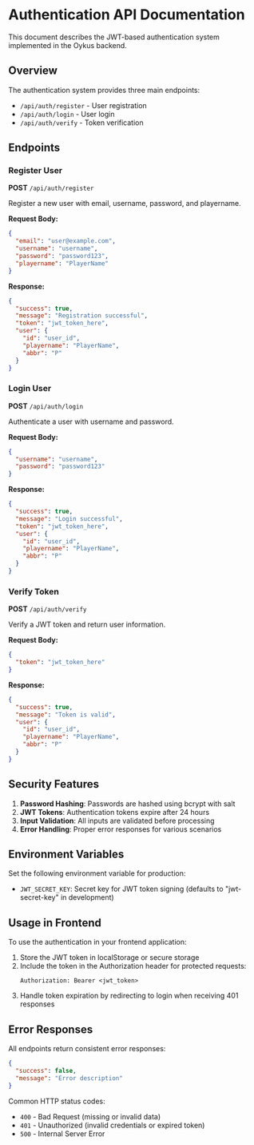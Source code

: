 # Authentication API Documentation

This document describes the JWT-based authentication system implemented in the Oykus backend.

## Overview

The authentication system provides three main endpoints:

- `/api/auth/register` - User registration
- `/api/auth/login` - User login
- `/api/auth/verify` - Token verification

## Endpoints

### Register User

**POST** `/api/auth/register`

Register a new user with email, username, password, and playername.

**Request Body:**

```json
{
  "email": "user@example.com",
  "username": "username",
  "password": "password123",
  "playername": "PlayerName"
}
```

**Response:**

```json
{
  "success": true,
  "message": "Registration successful",
  "token": "jwt_token_here",
  "user": {
    "id": "user_id",
    "playername": "PlayerName",
    "abbr": "P"
  }
}
```

### Login User

**POST** `/api/auth/login`

Authenticate a user with username and password.

**Request Body:**

```json
{
  "username": "username",
  "password": "password123"
}
```

**Response:**

```json
{
  "success": true,
  "message": "Login successful",
  "token": "jwt_token_here",
  "user": {
    "id": "user_id",
    "playername": "PlayerName",
    "abbr": "P"
  }
}
```

### Verify Token

**POST** `/api/auth/verify`

Verify a JWT token and return user information.

**Request Body:**

```json
{
  "token": "jwt_token_here"
}
```

**Response:**

```json
{
  "success": true,
  "message": "Token is valid",
  "user": {
    "id": "user_id",
    "playername": "PlayerName",
    "abbr": "P"
  }
}
```

## Security Features

1. **Password Hashing**: Passwords are hashed using bcrypt with salt
2. **JWT Tokens**: Authentication tokens expire after 24 hours
3. **Input Validation**: All inputs are validated before processing
4. **Error Handling**: Proper error responses for various scenarios

## Environment Variables

Set the following environment variable for production:

- `JWT_SECRET_KEY`: Secret key for JWT token signing (defaults to "jwt-secret-key" in development)

## Usage in Frontend

To use the authentication in your frontend application:

1. Store the JWT token in localStorage or secure storage
2. Include the token in the Authorization header for protected requests:
   ```
   Authorization: Bearer <jwt_token>
   ```
3. Handle token expiration by redirecting to login when receiving 401 responses

## Error Responses

All endpoints return consistent error responses:

```json
{
  "success": false,
  "message": "Error description"
}
```

Common HTTP status codes:

- `400` - Bad Request (missing or invalid data)
- `401` - Unauthorized (invalid credentials or expired token)
- `500` - Internal Server Error
